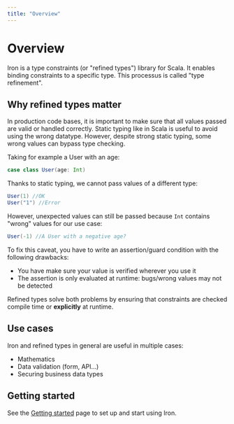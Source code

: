 ```yaml
---
title: "Overview"
---
```


# Overview

Iron is a type constraints (or "refined types") library for Scala. It enables binding constraints to a specific type.
This processus is called "type refinement".

## Why refined types matter

In production code bases, it is important to make sure that all values passed are valid or handled correctly.
Static typing like in Scala is useful to avoid using the wrong datatype.
However, despite strong static typing, some wrong values can bypass type checking.

Taking for example a User with an age:

```scala
case class User(age: Int)
```

Thanks to static typing, we cannot pass values of a different type:

```scala
User(1) //OK
User("1") //Error
```

However, unexpected values can still be passed because `Int` contains "wrong" values for our use case:

```scala
User(-1) //A User with a negative age?
```

To fix this caveat, you have to write an assertion/guard condition with the following drawbacks:
- You have make sure your value is verified wherever you use it
- The assertion is only evaluated at runtime: bugs/wrong values may not be detected

Refined types solve both problems by ensuring that constraints are checked compile time or __explicitly__ at runtime.

## Use cases

Iron and refined types in general are useful in multiple cases:
- Mathematics
- Data validation (form, API...)
- Securing business data types

## Getting started

See the [Getting started](getting-started.md) page to set up and start using Iron.